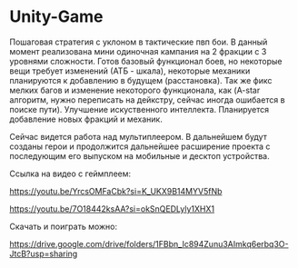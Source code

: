 # Unity-Game

Пошаговая стратегия с уклоном в тактические пвп бои. В данный момент реализована мини одиночная кампания на 2 фракции с 3 уровнями сложности. Готов базовый функционал боев, но некоторые вещи требует изменений (АТБ - шкала), некоторые механики планируются к добавлению в будущем (расстановка). Так же фикс мелких багов и изменение некоторого функционала, как (A-star алгоритм, нужно переписать на дейкстру, сейчас иногда ошибается в поиске пути). Улучшение искуственного интеллекта. Планируется добавление новых фракций и механик.

Сейчас видется работа над мультиплеером. В дальнейшем будут созданы герои и продолжится дальнейшее расширение проекта с последующим его выпуском на мобильные и десктоп устройства.

Ссылка на видео с геймплеем:

https://youtu.be/YrcsOMFaCbk?si=K_UKX9B14MYV5fNb

https://youtu.be/7O18442ksAA?si=okSnQEDLyly1XHX1

Скачать и поиграть можно:

https://drive.google.com/drive/folders/1FBbn_Ic894Zunu3AImkq6erbq3O-JtcB?usp=sharing
